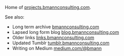 Home of [projects.bmannconsulting.com](http://projects.bmannconsulting.com).

See also:

* Long term archive [bmannconsulting.com](http://www.bmannconsulting.com)
* Lapsed long form blog [blog.bmannconsulting.com](http://blog.bmannconsulting.com)
* Older links [links.bmannconsulting.com](http://links.bmannconsulting.com)
* Updated Tumblr [tumblr.bmannconsulting.com](http://tumblr.bmannconsulting.com)
* Writing on Medium [medium.com/@bmann](http://medium.com/@bmann)
